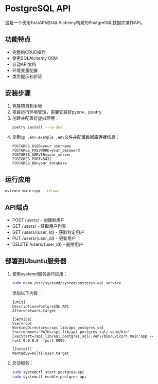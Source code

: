 # PostgreSQL API

这是一个使用FastAPI和SQLAlchemy构建的PostgreSQL数据库操作API。

## 功能特点

- 完整的CRUD操作
- 使用SQLAlchemy ORM
- 自动API文档
- 环境变量配置
- 类型提示和验证

## 安装步骤

1. 克隆项目到本地
2. 项目运行环境管理，需要安装好pyenv，poetry
3. 创建并配置好虚拟环境：
   ```bash
   poetry install --no-dev

4. 复制`cp .env.example .env`文件并配置数据库连接信息：
   ```
   POSTGRES_USER=your_username
   POSTGRES_PASSWORD=your_password
   POSTGRES_SERVER=your_server
   POSTGRES_PORT=5432
   POSTGRES_DB=your_database
   ```

## 运行应用

```bash
uvicorn main:app --reload
```

## API端点

- POST /users/ - 创建新用户
- GET /users/ - 获取用户列表
- GET /users/{user_id} - 获取特定用户
- PUT /users/{user_id} - 更新用户
- DELETE /users/{user_id} - 删除用户

## 部署到Ubuntu服务器

1. 使用systemd服务运行应用：
   ```bash
   sudo nano /etc/systemd/system/postgres-api.service
   ```
   
   添加以下内容：
   ```
   [Unit]
   Description=PostgreSQL API
   After=network.target

   [Service]
   User=root
   WorkingDirectory=/api_lib/api_postgres_sql
   Environment="PATH=/api_lib/api_postgres_sql/.venv/bin"
   ExecStart=/api_lib/api_postgres_sql/.venv/bin/uvicorn main:app --host 0.0.0.0 --port 8000

   [Install]
   WantedBy=multi-user.target
   ```

2. 启动服务：
   ```bash
   sudo systemctl start postgres-api
   sudo systemctl enable postgres-api
   ```

